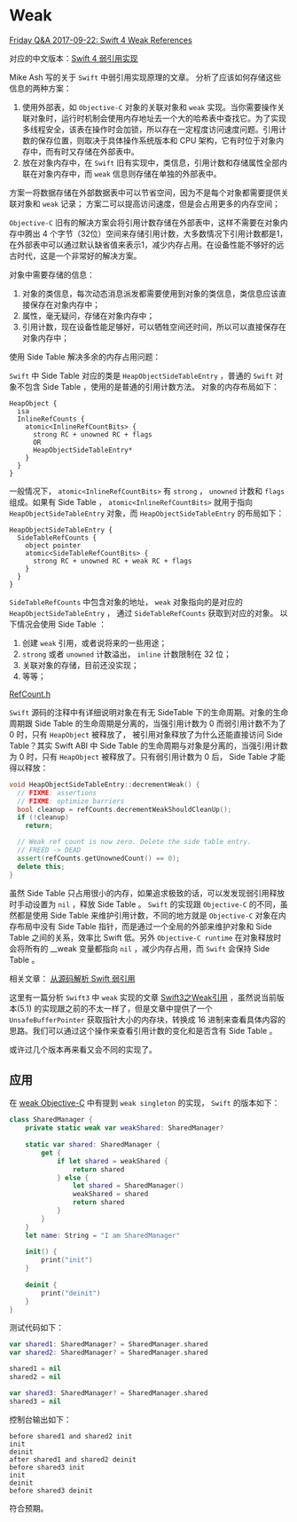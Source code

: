 # Weak

[Friday Q&A 2017-09-22: Swift 4 Weak References](https://www.mikeash.com/pyblog/friday-qa-2017-09-22-swift-4-weak-references.html)

对应的中文版本：[Swift 4 弱引用实现](https://swift.gg/2018/08/02/swift-4-weak-references/)

Mike Ash 写的关于 `Swift` 中弱引用实现原理的文章。
分析了应该如何存储这些信息的两种方案：
1. 使用外部表，如 `Objective-C` 对象的关联对象和 `weak` 实现。当你需要操作关联对象时，运行时机制会使用内存地址去一个大的哈希表中查找它。为了实现多线程安全，该表在操作时会加锁，所以存在一定程度访问速度问题。引用计数的保存位置，则取决于具体操作系统版本和 CPU 架构，它有时位于对象内存中，而有时又存储在外部表中。
2. 放在对象内存中，在 `Swift` 旧有实现中，类信息，引用计数和存储属性全部内联在对象内存中，而 `weak` 信息则存储在单独的外部表中。

方案一将数据存储在外部数据表中可以节省空间，因为不是每个对象都需要提供关联对象和 `weak` 记录；
方案二可以提高访问速度，但是会占用更多的内存空间；

`Objective-C` 旧有的解决方案会将引用计数存储在外部表中，这样不需要在对象内存中腾出 4 个字节（32位）空间来存储引用计数，大多数情况下引用计数都是1，在外部表中可以通过默认缺省值来表示1，减少内存占用。在设备性能不够好的远古时代，这是一个非常好的解决方案。

对象中需要存储的信息：
1. 对象的类信息，每次动态消息派发都需要使用到对象的类信息，类信息应该直接保存在对象内存中；
2. 属性，毫无疑问，存储在对象内存中；
3. 引用计数，现在设备性能足够好，可以牺牲空间还时间，所以可以直接保存在对象内存中；

使用 Side Table 解决多余的内存占用问题：

`Swift` 中 Side Table 对应的类是 `HeapObjectSideTableEntry` ，普通的 `Swift` 对象不包含 Side Table ，使用的是普通的引用计数方法。 对象的内存布局如下：

```
HeapObject {
  isa
  InlineRefCounts {
    atomic<InlineRefCountBits> {
      strong RC + unowned RC + flags
      OR
      HeapObjectSideTableEntry*
    }
  }
}
```

一般情况下， `atomic<InlineRefCountBits>` 有 `strong` ， `unowned` 计数和 `flags` 组成。如果有 Side Table ， `atomic<InlineRefCountBits>` 就用于指向 `HeapObjectSideTableEntry` 对象，而 `HeapObjectSideTableEntry` 的布局如下：

```
HeapObjectSideTableEntry {
  SideTableRefCounts {
    object pointer
    atomic<SideTableRefCountBits> {
      strong RC + unowned RC + weak RC + flags
    }
  }   
}
```

`SideTableRefCounts` 中包含对象的地址， `weak` 对象指向的是对应的 `HeapObjectSideTableEntry` ， 通过 `SideTableRefCounts` 获取到对应的对象。
以下情况会使用 Side Table ：
1. 创建 `weak` 引用，或者说将来的一些用途；
2. `strong` 或者 `unowned` 计数溢出， `inline` 计数限制在 32 位；
3. 关联对象的存储，目前还没实现；
4. 等等；

[RefCount.h](https://github.com/apple/swift/blob/master/stdlib/public/SwiftShims/RefCount.h)

`Swift` 源码的注释中有详细说明对象在有无 SideTable 下的生命周期。对象的生命周期跟 Side Table 的生命周期是分离的，当强引用计数为 0 而弱引用计数不为了 0 时，只有 `HeapObject` 被释放了，
被引用对象释放了为什么还能直接访问 Side Table？其实 Swift ABI 中 Side Table 的生命周期与对象是分离的，当强引用计数为 0 时，只有 `HeapObject` 被释放了。只有弱引用计数为 0 后， Side Table 才能得以释放：

```c++
void HeapObjectSideTableEntry::decrementWeak() {
  // FIXME: assertions
  // FIXME: optimize barriers
  bool cleanup = refCounts.decrementWeakShouldCleanUp();
  if (!cleanup)
    return;

  // Weak ref count is now zero. Delete the side table entry.
  // FREED -> DEAD
  assert(refCounts.getUnownedCount() == 0);
  delete this;
}
```

虽然 Side Table 只占用很小的内存，如果追求极致的话，可以发发现弱引用释放时手动设置为 `nil` ，释放 Side Table 。
`Swift` 的实现跟 `Objective-C` 的不同，虽然都是使用 Side Table 来维护引用计数，不同的地方就是 `Objective-C` 对象在内存布局中没有 Side Table 指针，而是通过一个全局的外部来维护对象和 Side Table 之间的关系，效率比 Swift 低。另外 `Objective-C runtime` 在对象释放时会将所有的 __weak 变量都指向 `nil` ，减少内存占用，而 `Swift` 会保持 Side Table 。

相关文章： [从源码解析 Swift 弱引用](https://zhuanlan.zhihu.com/p/58179258)

这里有一篇分析 `Swift3` 中 `weak` 实现的文章 [Swift3之Weak引用](https://zhongwuzw.github.io/2017/06/17/Swift%E4%B9%8BWeak%E5%BC%95%E7%94%A8/) ，虽然说当前版本(5.1) 的实现跟之前的不太一样了，但是文章中提供了一个 `UnsafeBufferPointer` 获取指针大小的内存块，转换成 16 进制来查看具体内容的思路。我们可以通过这个操作来查看引用计数的变化和是否含有 Side Table 。

或许过几个版本再来看又会不同的实现了。

## 应用

在 [weak Objective-C](../Objective-C/weak.md) 中有提到 `weak singleton` 的实现， `Swift` 的版本如下：

```swift
class SharedManager {
    private static weak var weakShared: SharedManager?
    
    static var shared: SharedManager {
        get {
            if let shared = weakShared {
                return shared
            } else {
                let shared = SharedManager()
                weakShared = shared
                return shared
            }
        }
    }
    let name: String = "I am SharedManager"
    
    init() {
        print("init")
    }
    
    deinit {
        print("deinit")
    }
}
```

测试代码如下：

```swift
var shared1: SharedManager? = SharedManager.shared
var shared2: SharedManager? = SharedManager.shared

shared1 = nil
shared2 = nil

var shared3: SharedManager? = SharedManager.shared
shared3 = nil
```

控制台输出如下：

```
before shared1 and shared2 init
init
deinit
after shared1 and shared2 deinit
before shared3 init
init
deinit
before shared3 deinit
```

符合预期。